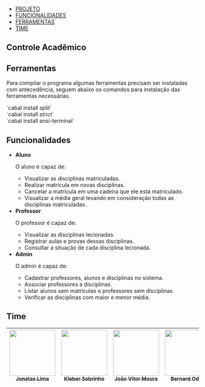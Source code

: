 <!-- Controle Acadêmico or Img -->

* [PROJETO](#controle-acadêmico)  
* [FUNCIONALIDADES](#funcionalidades) 
* [FERRAMENTAS](#ferramentas) 
* [TIME](#time)

## Controle Acadêmico
<p><!-- Text 1 --></p>

## Ferramentas
<p>Para compilar o programa algumas ferramentas precisam ser instaladas com antecedência, seguem abaixo os comandos para instalação das ferramentas necessárias.</p>
`cabal install split`<br/>
`cabal install strict`<br/>
`cabal install ansi-terminal`

## Funcionalidades
* **Aluno**
&nbsp;<p>O aluno é capaz de: </p>
  * Visualizar as disciplinas matriculadas. 
  * Realizar matrícula em novas disciplinas.
  * Cancelar a matrícula em uma cadeira que ele está matriculado. 
  * Visualizar a média geral levando em consideração todas as disciplinas matriculadas.
* **Professor**
&nbsp;<p>O professor é capaz de: </p>
  * Visualizar as disciplinas lecionadas.
  * Registrar aulas e provas dessas disciplinas.
  * Consultar a situação de cada disciplina lecionada.
* **Admin**
&nbsp;<p>O admin é capaz de: </p>
  * Cadastrar professores, alunos e disciplinas no sistema. 
  * Associar professores a disciplinas. 
  * Listar alunos sem matrículas e professores sem disciplinas. 
  * Verificar as disciplinas com maior e menor média.
 
## Time
| [<img src="https://avatars.githubusercontent.com/u/62180037?v=4" width="120px;" /><br /><sub><b>Jonatas Lima</b></sub>](https://github.com/jonatas-lima)<br /> | [<img src="https://avatars.githubusercontent.com/u/56925275?v=4 " width="120px;"/><br /><sub><b>Kleber Sobrinho</b></sub>](https://github.com/kleberfsobrinho)<br /> | [<img src="https://avatars.githubusercontent.com/u/56238268?v=4" width="120px;"/><br /><sub><b>João Vitor Moura</b></sub>](https://github.com/joaovmoura)<br /> | [<img src="https://avatars.githubusercontent.com/u/50924659?v=4" width="120px;"/><br /><sub><b>Bernard Odon</b></sub>](https://github.com/bernardodon)<br> | [<img src="https://avatars.githubusercontent.com/u/55746103?v=4" width="120px;"/><br /><sub><b>Vinícius Trindade</b></sub>](https://github.com/viniciustrr)<br /> |
| :---: | :---: | :---: | :---: | :---: |

